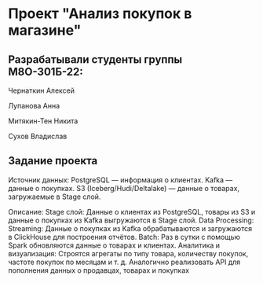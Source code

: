 # Проект "Анализ покупок в магазине"
## Разрабатывали студенты группы М8О-301Б-22:
Чернаткин Алексей

Лупанова Анна

Митякин-Тен Никита

Сухов Владислав

## Задание проекта
Источник данных:
PostgreSQL — информация о клиентах.
Kafka — данные о покупках.
S3 (Iceberg/Hudi/Deltalake) — данные о товарах, загружаемые в Stage слой.

Описание:
Stage слой: Данные о клиентах из PostgreSQL, товары из S3 и данные о покупках из Kafka выгружаются в Stage слой.
Data Processing:
Streaming: Данные о покупках из Kafka обрабатываются и загружаются в ClickHouse для построения отчётов.
Batch: Раз в сутки с помощью Spark обновляются данные о товарах и клиентах.
Аналитика и визуализация: Строятся агрегаты по типу товара, количеству покупок, частоте покупок по месяцам и т. д.
Аналогично реализовать API для пополнения данных о продавцах, товарах и покупках
